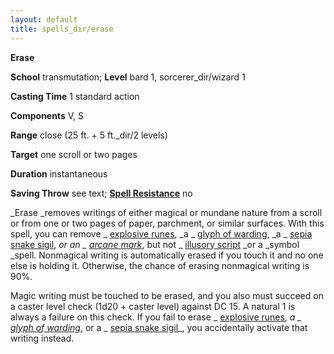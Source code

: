 ```yaml
---
layout: default
title: spells_dir/erase
---
```

 **Erase**

**School** transmutation; **Level** bard 1, sorcerer_dir/wizard 1

**Casting Time** 1 standard action

**Components** V, S

**Range** close (25 ft. + 5 ft._dir/2 levels)

**Target** one scroll or two pages

**Duration** instantaneous

**Saving Throw** see text; **[Spell Resistance](../../glossary#_spell-resistance)** no

_Erase _removes writings of either magical or mundane nature from a scroll or from one or two pages of paper, parchment, or similar surfaces. With this spell, you can remove _ [explosive runes](../explosiveRunes#_explosive-runes), _a _ [glyph of warding](../glyphOfWarding#_glyph-of-warding), _a _ [sepia snake sigil](../sepiaSnakeSigil#_sepia-snake-sigil), _or an _ [arcane mark](../arcaneMark#_arcane-mark)_, but not _ [illusory script](../illusoryScript#_illusory-script) _or a _symbol _spell. Nonmagical writing is automatically erased if you touch it and no one else is holding it. Otherwise, the chance of erasing nonmagical writing is 90%.

Magic writing must be touched to be erased, and you also must succeed on a caster level check (1d20 + caster level) against DC 15. A natural 1 is always a failure on this check. If you fail to erase _ [explosive runes](../explosiveRunes#_explosive-runes)_, a _ [glyph of warding](../glyphOfWarding#_glyph-of-warding)_, or a _ [sepia snake sigil](../sepiaSnakeSigil#_sepia-snake-sigil)_, you accidentally activate that writing instead.

